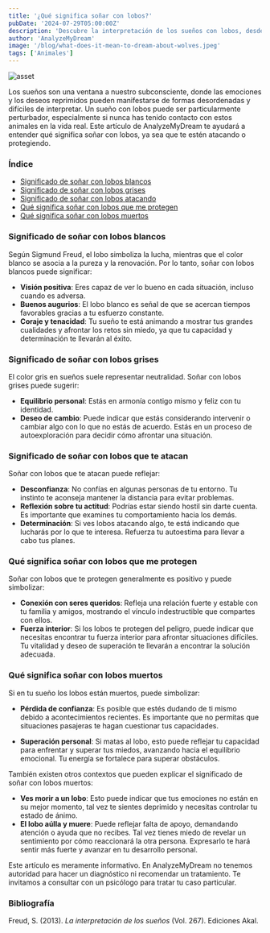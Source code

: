 ```yaml
---
title: '¿Qué significa soñar con lobos?'
pubDate: '2024-07-29T05:00:00Z'
description: 'Descubre la interpretación de los sueños con lobos, desde los lobos blancos hasta los lobos que atacan o protegen. Aprende qué simbolizan estos sueños y cómo pueden reflejar tu estado emocional.'
author: 'AnalyzeMyDream'
image: '/blog/what-does-it-mean-to-dream-about-wolves.jpeg'
tags: ['Animales']
---
```


![asset](/blog/what-does-it-mean-to-dream-about-wolves.jpeg)

Los sueños son una ventana a nuestro subconsciente, donde las emociones y los deseos reprimidos pueden manifestarse de formas desordenadas y difíciles de interpretar. Un sueño con lobos puede ser particularmente perturbador, especialmente si nunca has tenido contacto con estos animales en la vida real. Este artículo de AnalyzeMyDream te ayudará a entender qué significa soñar con lobos, ya sea que te estén atacando o protegiendo.

### Índice

- [Significado de soñar con lobos blancos](#significado-de-soñar-con-lobos-blancos)
- [Significado de soñar con lobos grises](#significado-de-soñar-con-lobos-grises)
- [Significado de soñar con lobos atacando](#significado-de-soñar-con-lobos-atacando)
- [Qué significa soñar con lobos que me protegen](#que-significa-soñar-con-lobos-que-me-protegen)
- [Qué significa soñar con lobos muertos](#que-significa-soñar-con-lobos-muertos)

### Significado de soñar con lobos blancos

Según Sigmund Freud, el lobo simboliza la lucha, mientras que el color blanco se asocia a la pureza y la renovación. Por lo tanto, soñar con lobos blancos puede significar:

- **Visión positiva**: Eres capaz de ver lo bueno en cada situación, incluso cuando es adversa.
- **Buenos augurios**: El lobo blanco es señal de que se acercan tiempos favorables gracias a tu esfuerzo constante.
- **Coraje y tenacidad**: Tu sueño te está animando a mostrar tus grandes cualidades y afrontar los retos sin miedo, ya que tu capacidad y determinación te llevarán al éxito.

### Significado de soñar con lobos grises

El color gris en sueños suele representar neutralidad. Soñar con lobos grises puede sugerir:

- **Equilibrio personal**: Estás en armonía contigo mismo y feliz con tu identidad.
- **Deseo de cambio**: Puede indicar que estás considerando intervenir o cambiar algo con lo que no estás de acuerdo. Estás en un proceso de autoexploración para decidir cómo afrontar una situación.

### Significado de soñar con lobos que te atacan

Soñar con lobos que te atacan puede reflejar:

- **Desconfianza**: No confías en algunas personas de tu entorno. Tu instinto te aconseja mantener la distancia para evitar problemas.
- **Reflexión sobre tu actitud**: Podrías estar siendo hostil sin darte cuenta. Es importante que examines tu comportamiento hacia los demás.
- **Determinación**: Si ves lobos atacando algo, te está indicando que lucharás por lo que te interesa. Refuerza tu autoestima para llevar a cabo tus planes.

### Qué significa soñar con lobos que me protegen

Soñar con lobos que te protegen generalmente es positivo y puede simbolizar:

- **Conexión con seres queridos**: Refleja una relación fuerte y estable con tu familia y amigos, mostrando el vínculo indestructible que compartes con ellos.
- **Fuerza interior**: Si los lobos te protegen del peligro, puede indicar que necesitas encontrar tu fuerza interior para afrontar situaciones difíciles. Tu vitalidad y deseo de superación te llevarán a encontrar la solución adecuada.

### Qué significa soñar con lobos muertos

Si en tu sueño los lobos están muertos, puede simbolizar:

- **Pérdida de confianza**: Es posible que estés dudando de ti mismo debido a acontecimientos recientes. Es importante que no permitas que situaciones pasajeras te hagan cuestionar tus capacidades. 

- **Superación personal**: Si matas al lobo, esto puede reflejar tu capacidad para enfrentar y superar tus miedos, avanzando hacia el equilibrio emocional. Tu energía se fortalece para superar obstáculos. 

También existen otros contextos que pueden explicar el significado de soñar con lobos muertos:

- **Ves morir a un lobo**: Esto puede indicar que tus emociones no están en su mejor momento, tal vez te sientes deprimido y necesitas controlar tu estado de ánimo. 
- **El lobo aúlla y muere**: Puede reflejar falta de apoyo, demandando atención o ayuda que no recibes. Tal vez tienes miedo de revelar un sentimiento por cómo reaccionará la otra persona. Expresarlo te hará sentir más fuerte y avanzar en tu desarrollo personal.

Este artículo es meramente informativo. En AnalyzeMyDream no tenemos autoridad para hacer un diagnóstico ni recomendar un tratamiento. Te invitamos a consultar con un psicólogo para tratar tu caso particular.

### Bibliografía

Freud, S. (2013). *La interpretación de los sueños* (Vol. 267). Ediciones Akal.